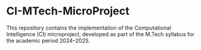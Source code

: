 # CI-MTech-MicroProject
This repository contains the implementation of the Computational Intelligence (CI) microproject, developed as part of the M.Tech syllabus for the academic period 2024–2025.
